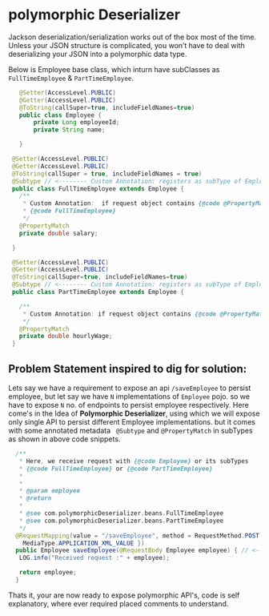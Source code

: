 # polymorphic Deserializer  


Jackson deserialization/serialization works out of the box most of the time. Unless your JSON structure is complicated, you won’t have to deal with deserializing your JSON into a polymorphic data type.

 
 Below is Employee base class, which inturn have subClasses as `FullTimeEmployee` & `PartTimeEmployee`.
 ```java
    @Setter(AccessLevel.PUBLIC)
    @Getter(AccessLevel.PUBLIC)
    @ToString(callSuper=true, includeFieldNames=true)
    public class Employee {
        private Long employeeId;
        private String name;

    }
  ```
  
   ```java
    @Setter(AccessLevel.PUBLIC)
    @Getter(AccessLevel.PUBLIC)
    @ToString(callSuper = true, includeFieldNames = true)
    @Subtype // <-------- Custom Annotation: registers as subType of Employee to deserialize in runtime
    public class FullTimeEmployee extends Employee {
      /**
       * Custom Annotation:  if request object contains {@code @PropertyMatch } annotated field attribute, then it will deserialize to 
       * {@code FullTimeEmployee}
       */
      @PropertyMatch
      private double salary;

    }
  ```
  
   ```java
    @Setter(AccessLevel.PUBLIC)
    @Getter(AccessLevel.PUBLIC)
    @ToString(callSuper=true, includeFieldNames=true)
    @Subtype // <-------- Custom Annotation: registers as subType of Employee to deserialize in runtime
    public class PartTimeEmployee extends Employee {

      /**
       * Custom Annotation: if request object contains {@code @PropertyMatch } annotated field attribute, then it will deserialize to  {@code PartTimeEmployee}
       */
      @PropertyMatch  
      private double hourlyWage;
    }
  ``` 
  
  ## Problem Statement inspired to dig for solution:
  Lets say we have a requirement to expose an api `/saveEmployee` to persist employee, but let say we have `N` implementations of `Employee` pojo. so we have to expose `N` no. of endpoints to persist employee respectively. Here come's in the Idea of **Polymorphic Deserializer**, using which we will expose only single API to persist different Employee implementations. but it comes with some annotated metadata ` @Subtype` and `@PropertyMatch` in subTypes as shown in above code snippets. 
  
  ```java
    /**
     * Here, we receive request with {@code Employee} or its subTypes
     * {@code FullTimeEmployee} or {@code PartTimeEmployee}
     * 
     * 
     * @param employee
     * @return
     * 
     * @see com.polymorphicDeserializer.beans.FullTimeEmployee
     * @see com.polymorphicDeserializer.beans.PartTimeEmployee
     */
    @RequestMapping(value = "/saveEmployee", method = RequestMethod.POST, produces = { MediaType.APPLICATION_JSON_VALUE,
      MediaType.APPLICATION_XML_VALUE })
    public Employee saveEmployee(@RequestBody Employee employee) { // <--- Deserializes to respective model based on received requestObj
     LOG.info("Received request :" + employee); 

     return employee;
    }
  ``` 
  
Thats it, your are now ready to expose polymorphic API's, code is self explanatory, where ever required placed comments to understand.
  
